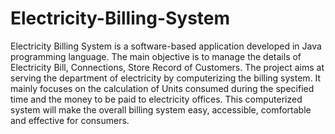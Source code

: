 # Electricity-Billing-System

Electricity Billing System is a software-based application developed in Java programming language. The main objective is to manage the details of Electricity Bill, Connections, Store Record of Customers. The project aims at serving the department of electricity by computerizing the billing system. It mainly focuses on the calculation of Units consumed during the specified time and the money to be paid to electricity offices. This computerized system will make the overall billing system easy, accessible, comfortable and effective for consumers.
